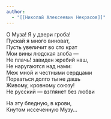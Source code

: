 ```yaml
---
author:
  - "[[Николай Алексеевич Некрасов]]"
---
```

О Муза! Я у двери гроба!  
Пускай я много виноват,  
Пусть увеличит во сто крат  
Мои вины людская злоба —  
Не плачь! завиден жребий наш,  
Не наругаются над нами:  
Меж мной и честными сердцами  
Порваться долго ты не дашь  
Живому, кровному союзу!  
Не русский — взглянет без любви

На эту бледную, в крови,  
Кнутом иссеченную Музу…